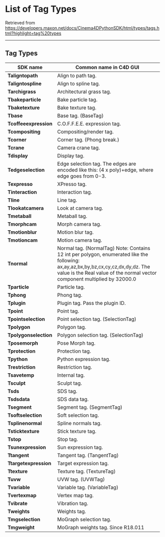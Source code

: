 # List of Tag Types
Retrieved from https://developers.maxon.net/docs/Cinema4DPythonSDK/html/types/tags.html?highlight=tag%20types
___

## Tag Types

| SDK name | Common name in C4D GUI|
|----|----|
__Taligntopath__ |	Align to path tag.
__Taligntospline__	|Align to spline tag.
__Tarchigrass__	|Architectural grass tag.
__Tbakeparticle__ |	Bake particle tag.
__Tbaketexture__	 |Bake texture tag.
__Tbase__	|Base tag. (BaseTag)
__Tcoffeeexpression__	| C.O.F.F.E.E. expression tag.
__Tcompositing__ |	Compositing/render tag.
__Tcorner__	| Corner tag. (Phong break.)
__Tcrane__	| Camera crane tag.
__Tdisplay__ |	Display tag.
__Tedgeselection__	| Edge selection tag. The edges are encoded like this: (4 x poly)+edge, where edge goes from 0-3.
__Texpresso__ |	XPresso tag.
__Tinteraction__	|Interaction tag.
__Tline__ |	Line tag.
__Tlookatcamera__	| Look at camera tag.
__Tmetaball__ |	Metaball tag.
__Tmorphcam__	| Morph camera tag.
__Tmotionblur__	| Motion blur tag.
__Tmotioncam__	| Motion camera tag.
__Tnormal__ |	Normal tag. (NormalTag) Note: Contains 12 int per polygon, enumerated like the following: ax,ay,az,bx,by,bz,cx,cy,cz,dx,dy,dz. The value is the Real value of the normal vector component multiplied by 32000.0
__Tparticle__	| Particle tag.
__Tphong__	 | Phong tag.
__Tplugin__	| Plugin tag. Pass the plugin ID.
__Tpoint__	| Point tag.
__Tpointselection__	| Point selection tag. (SelectionTag)
__Tpolygon__	| Polygon tag.
__Tpolygonselection__	| Polygon selection tag. (SelectionTag)
__Tposemorph__	 | Pose Morph tag.
__Tprotection__ | Protection tag.
__Tpython__	| Python expression tag.
__Trestriction__	| Restriction tag.
__Tsavetemp__	| Internal tag.
__Tsculpt__	| Sculpt tag.
__Tsds__	| SDS tag.
__Tsdsdata__	| SDS data tag.
__Tsegment__	| Segment tag. (SegmentTag)
__Tsoftselection__	| Soft selection tag.
__Tsplinenormal__	| Spline normals tag.
__Tsticktexture__	| Stick texture tag.
__Tstop__	| Stop tag.
__Tsunexpression__	| Sun expression tag.
__Ttangent__	 | Tangent tag. (TangentTag)
__Ttargetexpression__	| Target expression tag.
__Ttexture__	| Texture tag. (TextureTag)
__Tuvw__	| UVW tag. (UVWTag)
__Tvariable__	|Variable tag. (VariableTag)
__Tvertexmap__	|Vertex map tag.
__Tvibrate__	|Vibration tag.
__Tweights__	|Weights tag.
__Tmgselection__	|MoGraph selection tag.
__Tmgweight__	|MoGraph weights tag. Since R18.011

